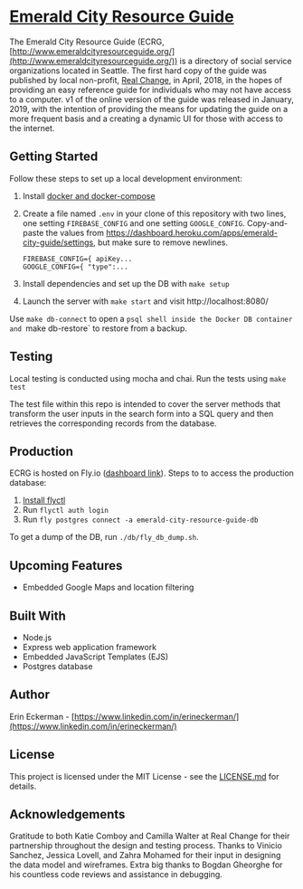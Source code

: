 # [Emerald City Resource Guide](http://www.emeraldcityresourceguide.org/)

The Emerald City Resource Guide (ECRG, [http://www.emeraldcityresourceguide.org/](http://www.emeraldcityresourceguide.org/)) is a directory of social service organizations located in Seattle.  The first hard copy of the guide was published by local non-profit, [Real Change](https://www.realchangenews.org/), in April, 2018, in the hopes of providing an easy reference guide for individuals who may not have access to a computer. v1 of the online version of the guide was released in January, 2019, with the intention of providing the means for updating the guide on a more frequent basis and a creating a dynamic UI for those with access to the internet.

## Getting Started

Follow these steps to set up a local development environment:
1. Install [docker and docker-compose](https://docs.docker.com/get-docker/)
2. Create a file named `.env` in your clone of this repository with two lines, one setting `FIREBASE_CONFIG` and one setting `GOOGLE_CONFIG`. Copy-and-paste the values from https://dashboard.heroku.com/apps/emerald-city-guide/settings, but make sure to remove newlines.

    ```
    FIREBASE_CONFIG={ apiKey...
    GOOGLE_CONFIG={ "type":...
    ```

3. Install dependencies and set up the DB with `make setup`
4. Launch the server with `make start` and visit http://localhost:8080/

Use `make db-connect` to open a `psql shell inside the Docker DB container and `make db-restore` to restore from a backup.

## Testing
Local testing is conducted using mocha and chai. Run the tests using `make test`

The test file within this repo is intended to cover the server methods that transform the user inputs in the search form into a SQL query and then retrieves the corresponding records from the database.

## Production
ECRG is hosted on Fly.io ([dashboard link](https://fly.io/dashboard/emerald-city-resource-guide/)). Steps to to access the production database:
1. [Install flyctl](https://fly.io/docs/hands-on/install-flyctl/)
2. Run `flyctl auth login`
3. Run `fly postgres connect -a emerald-city-resource-guide-db` 

To get a dump of the DB, run `./db/fly_db_dump.sh`.

## Upcoming Features
- Embedded Google Maps and location filtering

## Built With
- Node.js
- Express web application framework
- Embedded JavaScript Templates (EJS)
- Postgres database

## Author
Erin Eckerman - [https://www.linkedin.com/in/erineckerman/](https://www.linkedin.com/in/erineckerman/)

## License
This project is licensed under the MIT License - see the [LICENSE.md](https://github.com/eckermania/emerald-city-resource-guide/blob/master/LICENSE) for details.

## Acknowledgements

Gratitude to both Katie Comboy and Camilla Walter at Real Change for their partnership throughout the design and testing process.  Thanks to Vinicio Sanchez, Jessica Lovell, and Zahra Mohamed for their input in designing the data model and wireframes.  Extra big thanks to Bogdan Gheorghe for his countless code reviews and assistance in debugging.
